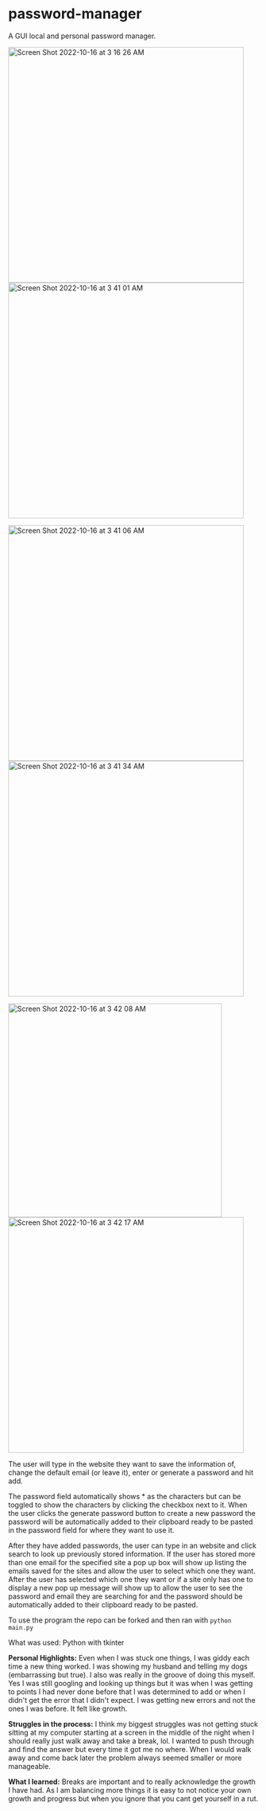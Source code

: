 # password-manager

A GUI local and personal password manager.

<img width="474" alt="Screen Shot 2022-10-16 at 3 16 26 AM" src="https://user-images.githubusercontent.com/104288486/196024475-a9793edd-ad32-4189-b7ec-19d398d1779c.png"> <img width="474" alt="Screen Shot 2022-10-16 at 3 41 01 AM" src="https://user-images.githubusercontent.com/104288486/196024504-f9db0474-bce1-432f-90ef-6ff681ad8ed6.png">

<img width="474" alt="Screen Shot 2022-10-16 at 3 41 06 AM" src="https://user-images.githubusercontent.com/104288486/196024544-c5447e79-a95c-4a91-9fa1-294ac1e10f15.png"> <img width="474" alt="Screen Shot 2022-10-16 at 3 41 34 AM" src="https://user-images.githubusercontent.com/104288486/196024566-5080b3c0-4cb3-4efb-b0db-2ba801440fb0.png">

<img width="430" alt="Screen Shot 2022-10-16 at 3 42 08 AM" src="https://user-images.githubusercontent.com/104288486/196024568-89d5792f-742e-454d-ae4c-f85e7a5febd3.png"> <img width="474" alt="Screen Shot 2022-10-16 at 3 42 17 AM" src="https://user-images.githubusercontent.com/104288486/196024570-4e05fff0-bc68-407b-9a9d-d71f7afa5a9f.png">


The user will type in the website they want to save the information of, change the default email (or leave it), enter or generate a password and hit add. 

The password field automatically shows * as the characters but can be toggled to show the characters by clicking the checkbox next to it. When the user clicks the generate password button to create a new password the password will be automatically added to their clipboard ready to be pasted in the password field for where they want to use it. 

After they have added passwords, the user can type in an website and click search to look up previously stored information. If the user has stored more than one email for the specified site a pop up box will show up listing the emails saved for the sites and allow the user to select which one they want. After the user has selected which one they want or if a site only has one to display a new pop up message will show up to allow the user to see the password and email they are searching for and the password should be automatically added to their clipboard ready to be pasted.


To use the program the repo can be forked and then ran with `python main.py`

What was used: Python with tkinter

**Personal Highlights:**
Even when I was stuck one things, I was giddy each time a new thing worked. I was showing my husband and telling my dogs (embarrassing but true). I also was really in the groove of doing this myself. Yes I was still googling and looking up things but it was when I was getting to points I had never done before that I was determined to add or when I didn't get the error that I didn't expect. I was getting new errors and not the ones I was before. It felt like growth.


**Struggles in the process:**
I think my biggest struggles was not getting stuck sitting at my computer starting at a screen in the middle of the night when I should really just walk away and take a break, lol. I wanted to push through and find the answer but every time it got me no where. When I would walk away and come back later the problem always seemed smaller or more manageable.

**What I learned:**
Breaks are important and to really acknowledge the growth I have had. As I am balancing more things it is easy to not notice your own growth and progress but when you ignore that you cant get yourself in a rut.

